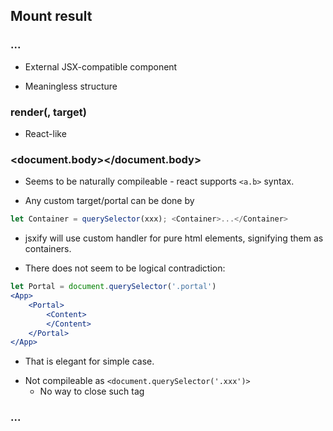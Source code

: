 ## Mount result

### <Render to={target}> ... </Render>

+ External JSX-compatible component
- Meaningless structure

### render(<App />, target)

+ React-like

### <document.body></document.body>

+ Seems to be naturally compileable - react supports `<a.b>` syntax.

+ Any custom target/portal can be done by
```jsx
let Container = querySelector(xxx); <Container>...</Container>
```

- jsxify will use custom handler for pure html elements, signifying them as containers.
+ There does not seem to be logical contradiction:
```jsx
let Portal = document.querySelector('.portal')
<App>
	<Portal>
		<Content>
		</Content>
	</Portal>
</App>
```

+ That is elegant for simple case.

- Not compileable as `<document.querySelector('.xxx')>`
	+ No way to close such tag



### <App container={target}> ... </App>
